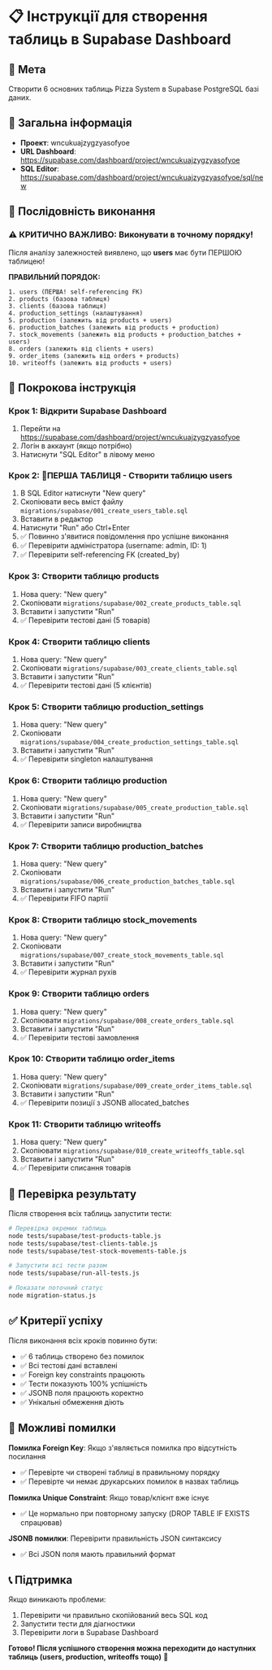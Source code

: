 # 📋 Інструкції для створення таблиць в Supabase Dashboard

## 🎯 Мета
Створити 6 основних таблиць Pizza System в Supabase PostgreSQL базі даних.

## 📍 Загальна інформація
- **Проект**: wncukuajzygzyasofyoe  
- **URL Dashboard**: https://supabase.com/dashboard/project/wncukuajzygzyasofyoe
- **SQL Editor**: https://supabase.com/dashboard/project/wncukuajzygzyasofyoe/sql/new

## 🔄 Послідовність виконання

### ⚠️ КРИТИЧНО ВАЖЛИВО: Виконувати в точному порядку!

Після аналізу залежностей виявлено, що **users** має бути ПЕРШОЮ таблицею!

**ПРАВИЛЬНИЙ ПОРЯДОК:**

```
1. users (ПЕРША! self-referencing FK)
2. products (базова таблиця)
3. clients (базова таблиця) 
4. production_settings (налаштування)
5. production (залежить від products + users)
6. production_batches (залежить від products + production)
7. stock_movements (залежить від products + production_batches + users)
8. orders (залежить від clients + users)
9. order_items (залежить від orders + products)
10. writeoffs (залежить від products + users)
```

## 📝 Покрокова інструкція

### Крок 1: Відкрити Supabase Dashboard
1. Перейти на https://supabase.com/dashboard/project/wncukuajzygzyasofyoe
2. Логін в аккаунт (якщо потрібно)
3. Натиснути "SQL Editor" в лівому меню

### Крок 2: 🚨ПЕРША ТАБЛИЦЯ - Створити таблицю users
1. В SQL Editor натиснути "New query"
2. Скопіювати весь вміст файлу `migrations/supabase/001_create_users_table.sql`
3. Вставити в редактор
4. Натиснути "Run" або Ctrl+Enter
5. ✅ Повинно з'явитися повідомлення про успішне виконання
6. ✅ Перевірити адміністратора (username: admin, ID: 1)
7. ✅ Перевірити self-referencing FK (created_by)

### Крок 3: Створити таблицю products
1. Нова query: "New query"
2. Скопіювати `migrations/supabase/002_create_products_table.sql`
3. Вставити і запустити "Run"
4. ✅ Перевірити тестові дані (5 товарів)

### Крок 4: Створити таблицю clients  
1. Нова query: "New query"
2. Скопіювати `migrations/supabase/003_create_clients_table.sql`
3. Вставити і запустити "Run"
4. ✅ Перевірити тестові дані (5 клієнтів)

### Крок 5: Створити таблицю production_settings
1. Нова query: "New query"  
2. Скопіювати `migrations/supabase/004_create_production_settings_table.sql`
3. Вставити і запустити "Run"
4. ✅ Перевірити singleton налаштування

### Крок 6: Створити таблицю production
1. Нова query: "New query"
2. Скопіювати `migrations/supabase/005_create_production_table.sql` 
3. Вставити і запустити "Run"
4. ✅ Перевірити записи виробництва

### Крок 7: Створити таблицю production_batches
1. Нова query: "New query"
2. Скопіювати `migrations/supabase/006_create_production_batches_table.sql`
3. Вставити і запустити "Run"
4. ✅ Перевірити FIFO партії

### Крок 8: Створити таблицю stock_movements
1. Нова query: "New query"
2. Скопіювати `migrations/supabase/007_create_stock_movements_table.sql`
3. Вставити і запустити "Run"
4. ✅ Перевірити журнал рухів

### Крок 9: Створити таблицю orders
1. Нова query: "New query"
2. Скопіювати `migrations/supabase/008_create_orders_table.sql`
3. Вставити і запустити "Run"
4. ✅ Перевірити тестові замовлення

### Крок 10: Створити таблицю order_items  
1. Нова query: "New query"
2. Скопіювати `migrations/supabase/009_create_order_items_table.sql`
3. Вставити і запустити "Run"
4. ✅ Перевірити позиції з JSONB allocated_batches

### Крок 11: Створити таблицю writeoffs
1. Нова query: "New query"
2. Скопіювати `migrations/supabase/010_create_writeoffs_table.sql`
3. Вставити і запустити "Run"
4. ✅ Перевірити списання товарів

## 🧪 Перевірка результату

Після створення всіх таблиць запустити тести:

```bash
# Перевірка окремих таблиць
node tests/supabase/test-products-table.js
node tests/supabase/test-clients-table.js  
node tests/supabase/test-stock-movements-table.js

# Запустити всі тести разом
node tests/supabase/run-all-tests.js

# Показати поточний статус
node migration-status.js
```

## ✅ Критерії успіху

Після виконання всіх кроків повинно бути:
- ✅ 6 таблиць створено без помилок
- ✅ Всі тестові дані вставлені
- ✅ Foreign key constraints працюють
- ✅ Тести показують 100% успішність
- ✅ JSONB поля працюють коректно
- ✅ Унікальні обмеження діють

## 🚨 Можливі помилки

**Помилка Foreign Key**: Якщо з'являється помилка про відсутність посилання
- ✅ Перевірте чи створені таблиці в правильному порядку
- ✅ Перевірте чи немає друкарських помилок в назвах таблиць

**Помилка Unique Constraint**: Якщо товар/клієнт вже існує
- ✅ Це нормально при повторному запуску (DROP TABLE IF EXISTS спрацював)

**JSONB помилки**: Перевірити правильність JSON синтаксису
- ✅ Всі JSON поля мають правильний формат

## 📞 Підтримка

Якщо виникають проблеми:
1. Перевірити чи правильно скопійований весь SQL код
2. Запустити тести для діагностики
3. Перевірити логи в Supabase Dashboard

**Готово! Після успішного створення можна переходити до наступних таблиць (users, production, writeoffs тощо)** 🎉